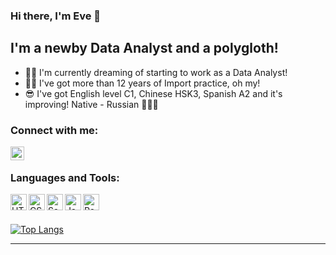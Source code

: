 ### Hi there, I'm Eve 👋

## I'm a newby Data Analyst and a polygloth!
- 🐱‍🏍 I'm currently dreaming of starting to work as a Data Analyst!
- 🐱‍👤 I've got more than 12 years of Import practice, oh my!
- 😎 I've got English level C1, Chinese HSK3, Spanish A2 and it's improving! Native - Russian 📔📘📕

### Connect with me:
[<img align="left" alt="eveblackeve | Telegram" width="22px" src="https://www.svgrepo.com/show/349527/telegram.svg" />][telegram]


<br />

### Languages and Tools:
<img align="left" alt="HTML5" width="26px" src="https://www.svgrepo.com/show/376344/python.svg" />
<img align="left" alt="CSS3" width="26px" src="https://www.svgrepo.com/show/303301/postgresql-logo.svg" />
<img align="left" alt="Sass" width="26px" src="https://www.svgrepo.com/show/354428/tableau-icon.svg" />
<img align="left" alt="JavaScript" width="26px" src="https://upload.wikimedia.org/wikipedia/commons/8/84/Matplotlib_icon.svg" />
<img align="left" alt="React" width="26px" src="https://www.svgrepo.com/show/373590/excel2.svg" />


<br />
<br />

[![Top Langs](https://github-readme-stats.vercel.app/api/top-langs/?username=evenaked&layout=compact)](https://github.com/evenaked/github-readme-stats)


---




[telegram]: https://t.me/eveblackeve

